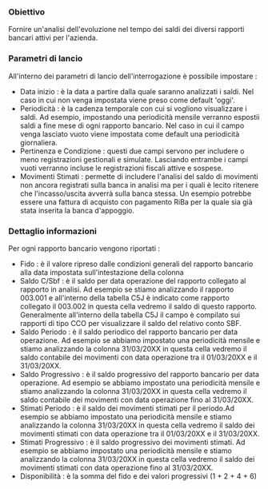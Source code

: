 ### Obiettivo
Fornire un'analisi dell'evoluzione nel tempo dei saldi dei diversi rapporti bancari attivi per l'azienda.
### Parametri di lancio
All'interno dei parametri di lancio dell'interrogazione è possibile impostare : 
* Data inizio :  è la data a partire dalla quale saranno analizzati i saldi. Nel caso in cui non venga impostata viene preso come default 'oggi'.
* Periodicità :  è la cadenza temporale con cui si vogliono visualizzare i saldi. Ad esempio, impostando una periodicità mensile verranno espostii saldi a fine mese di ogni rapporto bancario. Nel caso in cui il campo venga lasciato vuoto viene impostata come default una periodicità giornaliera.
* Pertinenza e Condizione :  questi due campi servono per includere o meno registrazioni gestionali e simulate. Lasciando entrambe i campi vuoti verranno incluse le registrazioni fiscali attive e sospese.
* Movimenti Stimati :  permette di includere l'analisi del saldo di movimenti non ancora registrati sulla banca in analisi ma per i quali è lecito ritenere che l'incasso/uscita avverrà sulla banca stessa. Un esempio potrebbe essere una fattura di acquisto con pagamento RiBa per la quale sia già stata inserita la banca d'appoggio.
### Dettaglio informazioni
Per ogni rapporto bancario vengono riportati : 

- Fido :  è il valore ripreso dalle condizioni generali del rapporto bancario alla data impostata sull'intestazione della colonna
- Saldo C/Sbf :  è il saldo per data operazione del rapporto collegato al rapporto in analisi. Ad esempio se stiamo analizzando il rapporto 003.001 e all'interno della tabella C5J è indicato come rapporto collegato il 003.002 in questa cella vedremo il saldo di questo rapporto. Generalmente  all'interno della tabella C5J il campo è compilato sui rapporti di tipo CCO per visualizzare il saldo del relativo conto SBF.
- Saldo Periodo :  è il saldo periodico del rapporto bancario per data operazione. Ad esempio se abbiamo impostato una periodicità mensile e stiamo analizzando la colonna 31/03/20XX in questa cella vedremo il saldo contabile dei movimenti con data operazione tra il 01/03/20XX e il 31/03/20XX.
- Saldo Progressivo :  è il saldo progressivo del rapporto bancario per data operazione. Ad esempio se abbiamo impostato una periodicità mensile e stiamo analizzando la colonna 31/03/20XX in questa cella vedremo il saldo contabile dei movimenti con data operazione fino al 31/03/20XX.
- Stimati Periodo :  è il saldo dei movimenti stimati per il periodo.Ad esempio se abbiamo impostato una periodicità mensile e stiamo analizzando la colonna 31/03/20XX in questa cella vedremo il saldo dei movimenti stimati con data operazione tra il 01/03/20XX e il 31/03/20XX.
- Stimati Progressivo :  è il saldo progressivo dei movimenti stimati. Ad esempio se abbiamo impostato una periodicità mensile e stiamo analizzando la colonna 31/03/20XX in questa cella vedremo il saldo dei movimenti stimati con data operazione fino al 31/03/20XX.
- Disponibilità :  è la somma del fido e dei valori progressivi (1 + 2 + 4 + 6)

